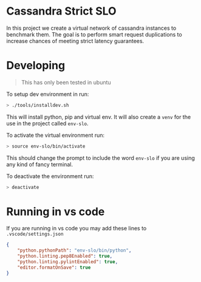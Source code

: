 # Cassandra Strict SLO 

In this project we create a virtual network of cassandra instances to benchmark them. The goal is to perform smart request duplications to increase chances of meeting strict latency guarantees.

# Developing
> This has only been tested in ubuntu

To setup dev environment in run:

```sh
> ./tools/installdev.sh
```

This will install python, pip and virtual env. It will also create a `venv` for the use in the project called `env-slo`.

To activate the virtual environment run:

```sh
> source env-slo/bin/activate
```

This should change the prompt to include the word `env-slo` if you are using any kind of fancy terminal.

To deactivate the environment run:

```sh
> deactivate
```

# Running in vs code
If you are running in vs code you may add these lines to `.vscode/settings.json`

```json
{
    "python.pythonPath": "env-slo/bin/python",
    "python.linting.pep8Enabled": true,
    "python.linting.pylintEnabled": true,
    "editor.formatOnSave": true
}
```
